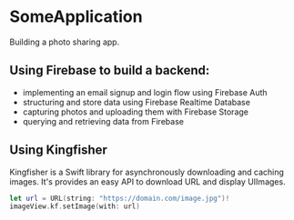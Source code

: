 # SomeApplication

Building a photo sharing app.

## Using Firebase to build a backend:

+ implementing an email signup and login flow using Firebase Auth
+ structuring and store data using Firebase Realtime Database
+ capturing photos and uploading them with Firebase Storage
+ querying and retrieving data from Firebase

## Using Kingfisher
 
 Kingfisher  is a Swift library for asynchronously downloading and caching images. It's provides an easy API  to download URL and display UIImages.

 ```swift
 let url = URL(string: "https://domain.com/image.jpg")!
 imageView.kf.setImage(with: url)
 ```
 
